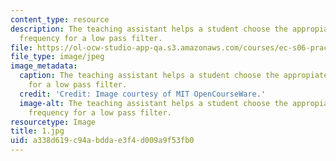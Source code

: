 ```yaml
---
content_type: resource
description: The teaching assistant helps a student choose the appropiate cut-off
  frequency for a low pass filter.
file: https://ol-ocw-studio-app-qa.s3.amazonaws.com/courses/ec-s06-practical-electronics-fall-2004/a338d619c94abddae3f4d009a9f53fb0_1.jpg
file_type: image/jpeg
image_metadata:
  caption: The teaching assistant helps a student choose the appropiate cut-off frequency
    for a low pass filter.
  credit: 'Credit: Image courtesy of MIT OpenCourseWare.'
  image-alt: The teaching assistant helps a student choose the appropiate cut-off
    frequency for a low pass filter.
resourcetype: Image
title: 1.jpg
uid: a338d619-c94a-bdda-e3f4-d009a9f53fb0
---
```

